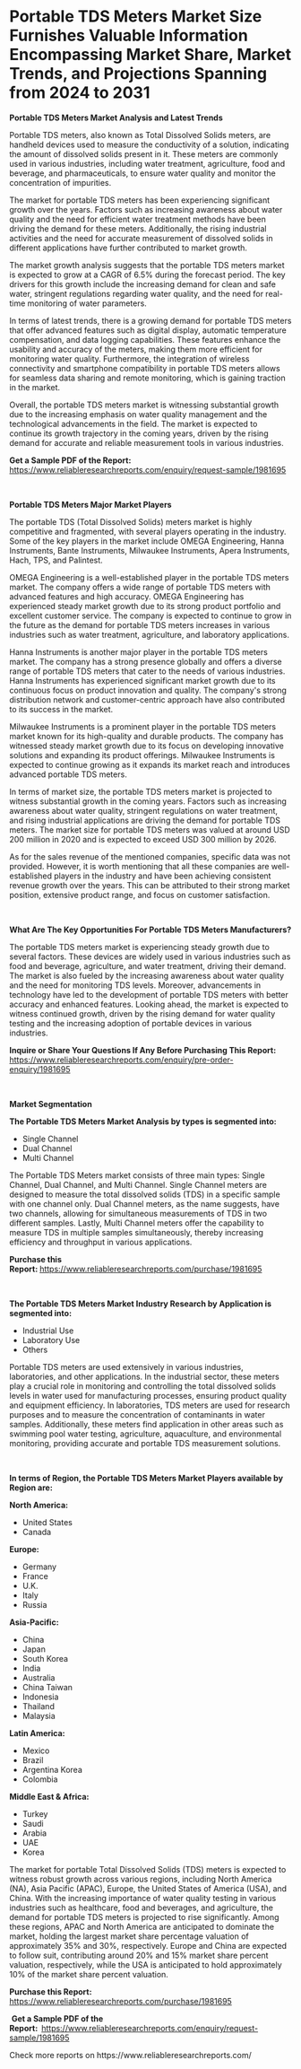 <p><h1>Portable TDS Meters Market Size Furnishes Valuable Information Encompassing Market Share, Market Trends, and Projections Spanning from 2024 to 2031</h1></p><p><strong>Portable TDS Meters Market Analysis and Latest Trends</strong></p>
<p><p>Portable TDS meters, also known as Total Dissolved Solids meters, are handheld devices used to measure the conductivity of a solution, indicating the amount of dissolved solids present in it. These meters are commonly used in various industries, including water treatment, agriculture, food and beverage, and pharmaceuticals, to ensure water quality and monitor the concentration of impurities.</p><p>The market for portable TDS meters has been experiencing significant growth over the years. Factors such as increasing awareness about water quality and the need for efficient water treatment methods have been driving the demand for these meters. Additionally, the rising industrial activities and the need for accurate measurement of dissolved solids in different applications have further contributed to market growth.</p><p>The market growth analysis suggests that the portable TDS meters market is expected to grow at a CAGR of 6.5% during the forecast period. The key drivers for this growth include the increasing demand for clean and safe water, stringent regulations regarding water quality, and the need for real-time monitoring of water parameters. </p><p>In terms of latest trends, there is a growing demand for portable TDS meters that offer advanced features such as digital display, automatic temperature compensation, and data logging capabilities. These features enhance the usability and accuracy of the meters, making them more efficient for monitoring water quality. Furthermore, the integration of wireless connectivity and smartphone compatibility in portable TDS meters allows for seamless data sharing and remote monitoring, which is gaining traction in the market.</p><p>Overall, the portable TDS meters market is witnessing substantial growth due to the increasing emphasis on water quality management and the technological advancements in the field. The market is expected to continue its growth trajectory in the coming years, driven by the rising demand for accurate and reliable measurement tools in various industries.</p></p>
<p><strong>Get a Sample PDF of the Report:&nbsp;</strong> <a href="https://www.reliableresearchreports.com/enquiry/request-sample/1981695">https://www.reliableresearchreports.com/enquiry/request-sample/1981695</a></p>
<p>&nbsp;</p>
<p><strong>Portable TDS Meters Major Market Players</strong></p>
<p><p>The portable TDS (Total Dissolved Solids) meters market is highly competitive and fragmented, with several players operating in the industry. Some of the key players in the market include OMEGA Engineering, Hanna Instruments, Bante Instruments, Milwaukee Instruments, Apera Instruments, Hach, TPS, and Palintest.</p><p>OMEGA Engineering is a well-established player in the portable TDS meters market. The company offers a wide range of portable TDS meters with advanced features and high accuracy. OMEGA Engineering has experienced steady market growth due to its strong product portfolio and excellent customer service. The company is expected to continue to grow in the future as the demand for portable TDS meters increases in various industries such as water treatment, agriculture, and laboratory applications.</p><p>Hanna Instruments is another major player in the portable TDS meters market. The company has a strong presence globally and offers a diverse range of portable TDS meters that cater to the needs of various industries. Hanna Instruments has experienced significant market growth due to its continuous focus on product innovation and quality. The company's strong distribution network and customer-centric approach have also contributed to its success in the market. </p><p>Milwaukee Instruments is a prominent player in the portable TDS meters market known for its high-quality and durable products. The company has witnessed steady market growth due to its focus on developing innovative solutions and expanding its product offerings. Milwaukee Instruments is expected to continue growing as it expands its market reach and introduces advanced portable TDS meters.</p><p>In terms of market size, the portable TDS meters market is projected to witness substantial growth in the coming years. Factors such as increasing awareness about water quality, stringent regulations on water treatment, and rising industrial applications are driving the demand for portable TDS meters. The market size for portable TDS meters was valued at around USD 200 million in 2020 and is expected to exceed USD 300 million by 2026.</p><p>As for the sales revenue of the mentioned companies, specific data was not provided. However, it is worth mentioning that all these companies are well-established players in the industry and have been achieving consistent revenue growth over the years. This can be attributed to their strong market position, extensive product range, and focus on customer satisfaction.</p></p>
<p>&nbsp;</p>
<p><strong>What Are The Key Opportunities For Portable TDS Meters Manufacturers?</strong></p>
<p><p>The portable TDS meters market is experiencing steady growth due to several factors. These devices are widely used in various industries such as food and beverage, agriculture, and water treatment, driving their demand. The market is also fueled by the increasing awareness about water quality and the need for monitoring TDS levels. Moreover, advancements in technology have led to the development of portable TDS meters with better accuracy and enhanced features. Looking ahead, the market is expected to witness continued growth, driven by the rising demand for water quality testing and the increasing adoption of portable devices in various industries.</p></p>
<p><strong>Inquire or Share Your Questions If Any Before Purchasing This Report:</strong> <a href="https://www.reliableresearchreports.com/enquiry/pre-order-enquiry/1981695">https://www.reliableresearchreports.com/enquiry/pre-order-enquiry/1981695</a></p>
<p>&nbsp;</p>
<p><strong>Market Segmentation</strong></p>
<p><strong>The Portable TDS Meters Market Analysis by types is segmented into:</strong></p>
<p><ul><li>Single Channel</li><li>Dual Channel</li><li>Multi Channel</li></ul></p>
<p><p>The Portable TDS Meters market consists of three main types: Single Channel, Dual Channel, and Multi Channel. Single Channel meters are designed to measure the total dissolved solids (TDS) in a specific sample with one channel only. Dual Channel meters, as the name suggests, have two channels, allowing for simultaneous measurements of TDS in two different samples. Lastly, Multi Channel meters offer the capability to measure TDS in multiple samples simultaneously, thereby increasing efficiency and throughput in various applications.</p></p>
<p><strong>Purchase this Report:&nbsp;</strong><a href="https://www.reliableresearchreports.com/purchase/1981695">https://www.reliableresearchreports.com/purchase/1981695</a></p>
<p>&nbsp;</p>
<p><strong>The Portable TDS Meters Market Industry Research by Application is segmented into:</strong></p>
<p><ul><li>Industrial Use</li><li>Laboratory Use</li><li>Others</li></ul></p>
<p><p>Portable TDS meters are used extensively in various industries, laboratories, and other applications. In the industrial sector, these meters play a crucial role in monitoring and controlling the total dissolved solids levels in water used for manufacturing processes, ensuring product quality and equipment efficiency. In laboratories, TDS meters are used for research purposes and to measure the concentration of contaminants in water samples. Additionally, these meters find application in other areas such as swimming pool water testing, agriculture, aquaculture, and environmental monitoring, providing accurate and portable TDS measurement solutions.</p></p>
<p>&nbsp;</p>
<p><strong>In terms of Region, the Portable TDS Meters Market Players available by Region are:</strong></p>
<p>
    <p> <strong> North America: </strong>
        <ul>
            <li>United States</li>
            <li>Canada</li>
        </ul>
        </p> 
    <p> <strong> Europe: </strong>
        <ul>
            <li>Germany</li>
            <li>France</li>
            <li>U.K.</li>
            <li>Italy</li>
            <li>Russia</li>
        </ul>
        </p> 
    <p> <strong> Asia-Pacific: </strong>
        <ul>
            <li>China</li>
            <li>Japan</li>
            <li>South Korea</li>
            <li>India</li>
            <li>Australia</li>
            <li>China Taiwan</li>
            <li>Indonesia</li>
            <li>Thailand</li>
            <li>Malaysia</li>
        </ul>
        </p> 
    <p> <strong> Latin America: </strong>
        <ul>
            <li>Mexico</li>
            <li>Brazil</li>
            <li>Argentina Korea</li>
            <li>Colombia</li>
        </ul>
        </p> 
    <p> <strong> Middle East & Africa: </strong>
        <ul>
            <li>Turkey</li>
            <li>Saudi</li>
            <li>Arabia</li>
            <li>UAE</li>
            <li>Korea</li>
        </ul>
    </p>
    </p>
<p><p>The market for portable Total Dissolved Solids (TDS) meters is expected to witness robust growth across various regions, including North America (NA), Asia Pacific (APAC), Europe, the United States of America (USA), and China. With the increasing importance of water quality testing in various industries such as healthcare, food and beverages, and agriculture, the demand for portable TDS meters is projected to rise significantly. Among these regions, APAC and North America are anticipated to dominate the market, holding the largest market share percentage valuation of approximately 35% and 30%, respectively. Europe and China are expected to follow suit, contributing around 20% and 15% market share percent valuation, respectively, while the USA is anticipated to hold approximately 10% of the market share percent valuation.</p></p>
<p><strong>Purchase this Report: </strong><a href="https://www.reliableresearchreports.com/purchase/1981695">https://www.reliableresearchreports.com/purchase/1981695</a></p>
<p>&nbsp;<strong>Get a Sample PDF of the Report:&nbsp;&nbsp;</strong><a href="https://www.reliableresearchreports.com/enquiry/request-sample/1981695">https://www.reliableresearchreports.com/enquiry/request-sample/1981695</a></p>
<p><strong></strong></p>
<p>Check more reports on https://www.reliableresearchreports.com/</p>